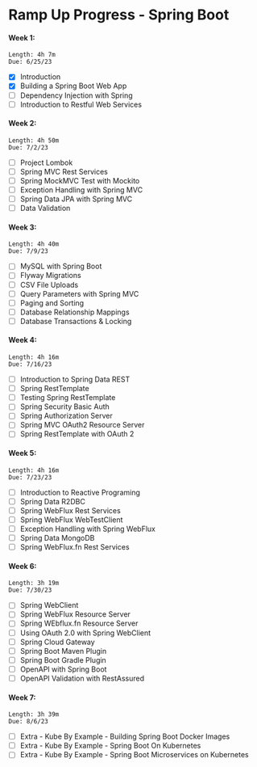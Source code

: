 # Ramp Up Progress - Spring Boot

#### Week 1:
```
Length: 4h 7m
Due: 6/25/23
```
- [X] Introduction
- [X] Building a Spring Boot Web App
- [ ] Dependency Injection with Spring
- [ ] Introduction to Restful Web Services
#### Week 2:
```
Length: 4h 50m
Due: 7/2/23
```
- [ ] Project Lombok 
- [ ] Spring MVC Rest Services
- [ ] Spring MockMVC Test with Mockito
- [ ] Exception Handling with Spring MVC
- [ ] Spring Data JPA with Spring MVC
- [ ] Data Validation
#### Week 3:
```
Length: 4h 40m
Due: 7/9/23
```
- [ ] MySQL with Spring Boot
- [ ] Flyway Migrations
- [ ] CSV File Uploads
- [ ] Query Parameters with Spring MVC
- [ ] Paging and Sorting
- [ ] Database Relationship Mappings
- [ ] Database Transactions & Locking
#### Week 4:
```
Length: 4h 16m
Due: 7/16/23
```
- [ ] Introduction to Spring Data REST
- [ ] Spring RestTemplate
- [ ] Testing Spring RestTemplate
- [ ] Spring Security Basic Auth
- [ ] Spring Authorization Server
- [ ] Spring MVC OAuth2 Resource Server
- [ ] Spring RestTemplate with OAuth 2
#### Week 5:
```
Length: 4h 16m
Due: 7/23/23
```
- [ ] Introduction to Reactive Programing
- [ ] Spring Data R2DBC
- [ ] Spring WebFlux Rest Services
- [ ] Spring WebFlux WebTestClient
- [ ] Exception Handling with Spring WebFlux
- [ ] Spring Data MongoDB
- [ ] Spring WebFlux.fn Rest Services
#### Week 6:
```
Length: 3h 19m
Due: 7/30/23
```
- [ ] Spring WebClient
- [ ] Spring WebFlux Resource Server
- [ ] Spring WEbflux.fn Resource Server
- [ ] Using OAuth 2.0 with Spring WebClient
- [ ] Spring Cloud Gateway
- [ ] Spring Boot Maven Plugin
- [ ] Spring Boot Gradle Plugin
- [ ] OpenAPI with Spring Boot
- [ ] OpenAPI Validation with RestAssured
#### Week 7:
```
Length: 3h 39m
Due: 8/6/23
```
- [ ] Extra - Kube By Example - Building Spring Boot Docker Images
- [ ] Extra - Kube By Example - Spring Boot On Kubernetes
- [ ] Extra - Kube By Example - Spring Boot Microservices on Kubernetes
